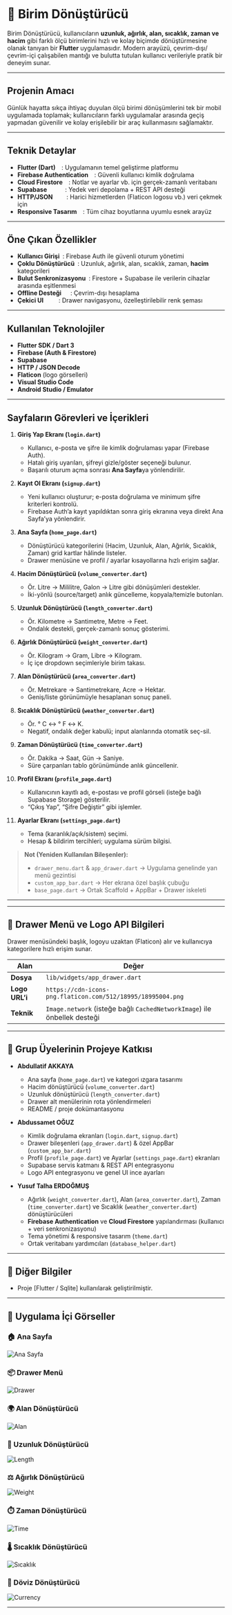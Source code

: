 # 📱 Birim Dönüştürücü

Birim Dönüştürücü, kullanıcıların **uzunluk, ağırlık, alan, sıcaklık, zaman ve hacim** gibi farklı ölçü birimlerini hızlı ve kolay biçimde dönüştürmesine olanak tanıyan bir **Flutter** uygulamasıdır. Modern arayüzü, çevrim-dışı/çevrim-içi çalışabilen mantığı ve bulutta tutulan kullanıcı verileriyle pratik bir deneyim sunar.

---

## Projenin Amacı
Günlük hayatta sıkça ihtiyaç duyulan ölçü birimi dönüşümlerini tek bir mobil uygulamada toplamak; kullanıcıların farklı uygulamalar arasında geçiş yapmadan güvenilir ve kolay erişilebilir bir araç kullanmasını sağlamaktır.

---

## Teknik Detaylar
- **Flutter (Dart)** : Uygulamanın temel geliştirme platformu  
- **Firebase Authentication** : Güvenli kullanıcı kimlik doğrulama  
- **Cloud Firestore** : Notlar ve ayarlar vb. için gerçek-zamanlı veritabanı  
- **Supabase**   : Yedek veri depolama + REST API desteği  
- **HTTP/JSON**   : Harici hizmetlerden (Flaticon logosu vb.) veri çekmek için  
- **Responsive Tasarım** : Tüm cihaz boyutlarına uyumlu esnek arayüz  

---

## Öne Çıkan Özellikler
- **Kullanıcı Girişi** : Firebase Auth ile güvenli oturum yönetimi  
- **Çoklu Dönüştürücü** : Uzunluk, ağırlık, alan, sıcaklık, zaman, **hacim** kategorileri  
- **Bulut Senkronizasyonu** : Firestore + Supabase ile verilerin cihazlar arasında eşitlenmesi  
- **Offline Desteği**  : Çevrim-dışı hesaplama    
- **Çekici UI**   : Drawer navigasyonu, özelleştirilebilir renk şeması  

---

## Kullanılan Teknolojiler
- **Flutter SDK / Dart 3**  
- **Firebase (Auth & Firestore)**  
- **Supabase**  
- **HTTP / JSON Decode**  
- **Flaticon** (logo görselleri)  
- **Visual Studio Code**  
- **Android Studio / Emulator**
- ---

## Sayfaların Görevleri ve İçerikleri

1. **Giriş Yap Ekranı (`login.dart`)**
   - Kullanıcı, e-posta ve şifre ile kimlik doğrulaması yapar (Firebase Auth).
   - Hatalı giriş uyarıları, şifreyi gizle/göster seçeneği bulunur.
   - Başarılı oturum açma sonrası **Ana Sayfa**ya yönlendirilir.

2. **Kayıt Ol Ekranı (`signup.dart`)**
   - Yeni kullanıcı oluşturur; e-posta doğrulama ve minimum şifre kriterleri kontrolü.
   - Firebase Auth’a kayıt yapıldıktan sonra giriş ekranına veya direkt Ana Sayfa’ya yönlendirir.

3. **Ana Sayfa (`home_page.dart`)**
   - Dönüştürücü kategorilerini (Hacim, Uzunluk, Alan, Ağırlık, Sıcaklık, Zaman) grid kartlar hâlinde listeler.
   - Drawer menüsüne ve profil / ayarlar kısayollarına hızlı erişim sağlar.

4. **Hacim Dönüştürücü (`volume_converter.dart`)**
   - Ör. Litre → Mililitre, Galon → Litre gibi dönüşümleri destekler.
   - İki-yönlü (source/target) anlık güncelleme, kopyala/temizle butonları.

5. **Uzunluk Dönüştürücü (`length_converter.dart`)**
   - Ör. Kilometre → Santimetre, Metre → Feet.
   - Ondalık destekli, gerçek-zamanlı sonuç gösterimi.

6. **Ağırlık Dönüştürücü (`weight_converter.dart`)**
   - Ör. Kilogram → Gram, Libre → Kilogram.
   - İç içe dropdown seçimleriyle birim takası.

7. **Alan Dönüştürücü (`area_converter.dart`)**
   - Ör. Metrekare → Santimetrekare, Acre → Hektar.
   - Geniş/liste görünümüyle hesaplanan sonuç paneli.

8. **Sıcaklık Dönüştürücü (`weather_converter.dart`)**
   - Ör. ° C ↔ ° F ↔ K.
   - Negatif, ondalık değer kabulü; input alanlarında otomatik seç-sil.

9. **Zaman Dönüştürücü (`time_converter.dart`)**
   - Ör. Dakika → Saat, Gün → Saniye.
   - Süre çarpanları tablo görünümünde anlık güncellenir.

10. **Profil Ekranı (`profile_page.dart`)**
    - Kullanıcının kayıtlı adı, e-postası ve profil görseli (isteğe bağlı Supabase Storage) gösterilir.
    - “Çıkış Yap”, “Şifre Değiştir” gibi işlemler.

11. **Ayarlar Ekranı (`settings_page.dart`)**
    - Tema (karanlık/açık/sistem) seçimi.
    - Hesap & bildirim tercihleri; uygulama sürüm bilgisi.

> **Not (Yeniden Kullanılan Bileşenler):**  
> - `drawer_menu.dart` & `app_drawer.dart` → Uygulama genelinde yan menü gezintisi  
> - `custom_app_bar.dart` → Her ekrana özel başlık çubuğu  
> - `base_page.dart` → Ortak Scaffold + AppBar + Drawer iskeleti
---

---

## 🧭 Drawer Menü ve Logo API Bilgileri

Drawer menüsündeki başlık, logoyu uzaktan (Flaticon) alır ve kullanıcıya kategorilere hızlı erişim sunar.

| Alan | Değer |
| ---- | ----- |
| **Dosya** | `lib/widgets/app_drawer.dart` |
| **Logo URL’i** | `https://cdn-icons-png.flaticon.com/512/18995/18995004.png` |
| **Teknik** | `Image.network` (isteğe bağlı `CachedNetworkImage`) ile önbellek desteği |




---

## 👥 Grup Üyelerinin Projeye Katkısı

* **Abdullatif AKKAYA**
  - Ana sayfa (`home_page.dart`) ve kategori ızgara tasarımı  
  - Hacim dönüştürücü (`volume_converter.dart`)  
  - Uzunluk dönüştürücü (`length_converter.dart`)  
  - Drawer alt menülerinin rota yönlendirmeleri  
  - README / proje dokümantasyonu  

* **Abdussamet OĞUZ**
  - Kimlik doğrulama ekranları (`login.dart`, `signup.dart`)  
  - Drawer bileşenleri (`app_drawer.dart`) & özel AppBar (`custom_app_bar.dart`)  
  - Profil (`profile_page.dart`) ve Ayarlar (`settings_page.dart`) ekranları  
  - Supabase servis katmanı & REST API entegrasyonu  
  - Logo API entegrasyonu ve genel UI ince ayarları  

* **Yusuf Talha ERDOĞMUŞ**
  - Ağırlık (`weight_converter.dart`), Alan (`area_converter.dart`), Zaman (`time_converter.dart`) ve Sıcaklık (`weather_converter.dart`) dönüştürücüleri  
  - **Firebase Authentication** ve **Cloud Firestore** yapılandırması (kullanıcı + veri senkronizasyonu)  
  - Tema yönetimi & responsive tasarım (`theme.dart`)  
  - Ortak veritabanı yardımcıları (`database_helper.dart`)  



---

## 💬 Diğer Bilgiler

- Proje [Flutter / Sqlite] kullanılarak geliştirilmiştir.


---
## 📸 Uygulama İçi Görseller

### 🏠 Ana Sayfa
![Ana Sayfa](./pnginapp/anasayfa.png)

### 📦 Drawer Menü
![Drawer](./pnginapp/drawer.png)

### 🌍 Alan Dönüştürücü
![Alan](./pnginapp/alan.png)

### 📏 Uzunluk Dönüştürücü
![Length](./pnginapp/length.png)

### ⚖️ Ağırlık Dönüştürücü
![Weight](./pnginapp/weight.png)

### ⏱️ Zaman Dönüştürücü
![Time](./pnginapp/time.png)

### 🌡️ Sıcaklık Dönüştürücü
![Sıcaklık](./pnginapp/temp.png)

### 💱 Döviz Dönüştürücü
![Currency](./pnginapp/currency.png)

---


